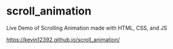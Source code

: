 # scroll_animation

Live Demo of Scrolling Animation made with HTML, CSS, and JS

https://kevin12392.github.io/scroll_animation/
